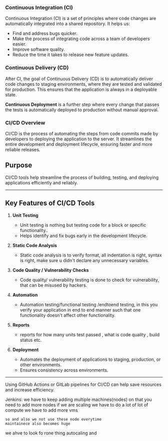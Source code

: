 ### Continuous Integration (CI)
Continuous Integration (CI) is a set of principles where code changes are automatically integrated into a shared repository. It helps us:
- Find and address bugs quicker.
- Make the process of integrating code across a team of developers easier.
- Improve software quality.
- Reduce the time it takes to release new feature updates.

### Continuous Delivery (CD)
After CI, the goal of Continuous Delivery (CD) is to automatically deliver code changes to staging environments, where they are tested and validated for production. This ensures that the application is always in a deployable state.

**Continuous Deployment** is a further step where every change that passes the tests is automatically deployed to production without manual approval.

### CI/CD Overview
CI/CD is the process of automating the steps from code commits made by developers to deploying the application to the server. It streamlines the entire development and deployment lifecycle, ensuring faster and more reliable releases.



## **Purpose**
CI/CD tools help streamline the process of building, testing, and deploying applications efficiently and reliably.

---

## **Key Features of CI/CD Tools**

1. **Unit Testing**  
   - Unit testing is nothing but testing code for a block or specific functionality..
   - Helps identify and fix bugs early in the development lifecycle.

2. **Static Code Analysis**  
   - Static code analysis is to verify format, all indentation is right, syntax is right, make sure u didn't declare any unnecessary variables.

3. **Code Quality / Vulnerability Checks**  
   - Code quality/ vulnerability testing is done to check for vulnerability, that can be misused by hackers.

4. **Automation**  
   -  Automation testing/functional testing /endtoend testing, in this you verify your application in end to end manner such that one functionality doesn't affect other functionality.

5. **Reports**  
   - reports for how many units test passed , what is code quality , build status etc.

6. **Deployment**  
   - Automates the deployment of applications to staging, production, or other environments.
   - Ensures consistency across environments.

---

Using GitHub Actions or GitLab pipelines for CI/CD can help save resources and increase efficiency.



Jenkins:
    we have to keep adding multiple machines(nodes) on that 
    you need to add more nodes if we are scaling
    we have to do a lot of lot of compute
    we have to add more vms
    
    so and also we not use these node everytime
    maintainece also becomes huge

we ahve to look fo rone thing autocaling and